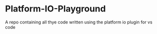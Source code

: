 # Platform-IO-Playground
A repo containing all thye code written using the platform io plugin for vs code
